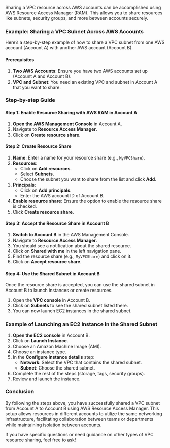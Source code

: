 Sharing a VPC resource across AWS accounts can be accomplished using AWS Resource Access Manager (RAM). This allows you to share resources like subnets, security groups, and more between accounts securely.

### Example: Sharing a VPC Subnet Across AWS Accounts

Here’s a step-by-step example of how to share a VPC subnet from one AWS account (Account A) with another AWS account (Account B).

#### Prerequisites

1. **Two AWS Accounts**: Ensure you have two AWS accounts set up (Account A and Account B).
2. **VPC and Subnet**: You need an existing VPC and subnet in Account A that you want to share.

### Step-by-step Guide

#### Step 1: Enable Resource Sharing with AWS RAM in Account A

1. **Open the AWS Management Console** in Account A.
2. Navigate to **Resource Access Manager**.
3. Click on **Create resource share**.

#### Step 2: Create Resource Share

1. **Name**: Enter a name for your resource share (e.g., `MyVPCShare`).
2. **Resources**: 
   - Click on **Add resources**.
   - Select **Subnets**.
   - Choose the subnet you want to share from the list and click **Add**.
3. **Principals**: 
   - Click on **Add principals**.
   - Enter the AWS account ID of Account B.
4. **Enable resource share**: Ensure the option to enable the resource share is checked.
5. Click **Create resource share**.

#### Step 3: Accept the Resource Share in Account B

1. **Switch to Account B** in the AWS Management Console.
2. Navigate to **Resource Access Manager**.
3. You should see a notification about the shared resource.
4. Click on **Shared with me** in the left navigation pane.
5. Find the resource share (e.g., `MyVPCShare`) and click on it.
6. Click on **Accept resource share**.

#### Step 4: Use the Shared Subnet in Account B

Once the resource share is accepted, you can use the shared subnet in Account B to launch instances or create resources.

1. Open the **VPC console** in Account B.
2. Click on **Subnets** to see the shared subnet listed there.
3. You can now launch EC2 instances in the shared subnet.

### Example of Launching an EC2 Instance in the Shared Subnet

1. **Open the EC2 console** in Account B.
2. Click on **Launch Instance**.
3. Choose an Amazon Machine Image (AMI).
4. Choose an instance type.
5. In the **Configure instance details** step:
   - **Network**: Select the VPC that contains the shared subnet.
   - **Subnet**: Choose the shared subnet.
6. Complete the rest of the steps (storage, tags, security groups).
7. Review and launch the instance.

### Conclusion

By following the steps above, you have successfully shared a VPC subnet from Account A to Account B using AWS Resource Access Manager. This setup allows resources in different accounts to utilize the same networking infrastructure, facilitating collaboration between teams or departments while maintaining isolation between accounts.

If you have specific questions or need guidance on other types of VPC resource sharing, feel free to ask!